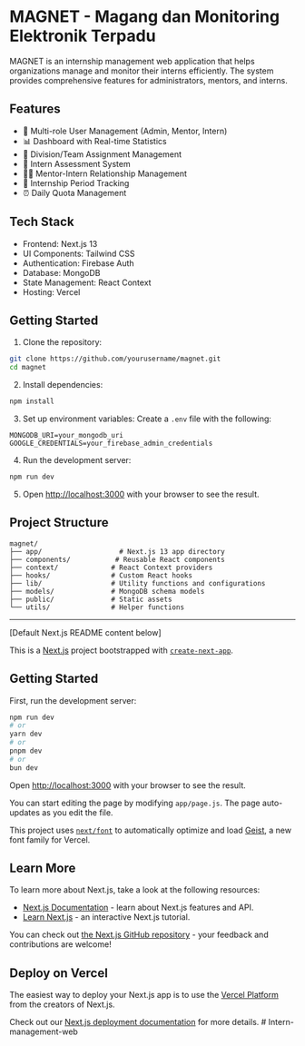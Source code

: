 # MAGNET - Magang dan Monitoring Elektronik Terpadu

MAGNET is an internship management web application that helps organizations manage and monitor their interns efficiently. The system provides comprehensive features for administrators, mentors, and interns.

## Features

- 👥 Multi-role User Management (Admin, Mentor, Intern)
- 📊 Dashboard with Real-time Statistics
- 🎯 Division/Team Assignment Management  
- 📝 Intern Assessment System
- 👨‍🏫 Mentor-Intern Relationship Management
- 📅 Internship Period Tracking
- ⏰ Daily Quota Management

## Tech Stack

- Frontend: Next.js 13
- UI Components: Tailwind CSS
- Authentication: Firebase Auth
- Database: MongoDB
- State Management: React Context
- Hosting: Vercel

## Getting Started

1. Clone the repository:
```bash
git clone https://github.com/yourusername/magnet.git
cd magnet
```

2. Install dependencies:
```bash 
npm install
```

3. Set up environment variables:
Create a `.env` file with the following:
```env
MONGODB_URI=your_mongodb_uri
GOOGLE_CREDENTIALS=your_firebase_admin_credentials
```

4. Run the development server:
```bash
npm run dev
```

5. Open [http://localhost:3000](http://localhost:3000) with your browser to see the result.

## Project Structure

```
magnet/
├── app/                   # Next.js 13 app directory
├── components/           # Reusable React components
├── context/             # React Context providers
├── hooks/               # Custom React hooks
├── lib/                 # Utility functions and configurations
├── models/              # MongoDB schema models
├── public/              # Static assets
└── utils/               # Helper functions
```

---

[Default Next.js README content below]

This is a [Next.js](https://nextjs.org) project bootstrapped with [`create-next-app`](https://github.com/vercel/next.js/tree/canary/packages/create-next-app).

## Getting Started

First, run the development server:

```bash
npm run dev
# or
yarn dev
# or
pnpm dev
# or
bun dev
```

Open [http://localhost:3000](http://localhost:3000) with your browser to see the result.

You can start editing the page by modifying `app/page.js`. The page auto-updates as you edit the file.

This project uses [`next/font`](https://nextjs.org/docs/app/building-your-application/optimizing/fonts) to automatically optimize and load [Geist](https://vercel.com/font), a new font family for Vercel.

## Learn More

To learn more about Next.js, take a look at the following resources:

- [Next.js Documentation](https://nextjs.org/docs) - learn about Next.js features and API.
- [Learn Next.js](https://nextjs.org/learn) - an interactive Next.js tutorial.

You can check out [the Next.js GitHub repository](https://github.com/vercel/next.js) - your feedback and contributions are welcome!

## Deploy on Vercel

The easiest way to deploy your Next.js app is to use the [Vercel Platform](https://vercel.com/new?utm_medium=default-template&filter=next.js&utm_source=create-next-app&utm_campaign=create-next-app-readme) from the creators of Next.js.

Check out our [Next.js deployment documentation](https://nextjs.org/docs/app/building-your-application/deploying) for more details.
#   I n t e r n - m a n a g e m e n t - w e b 